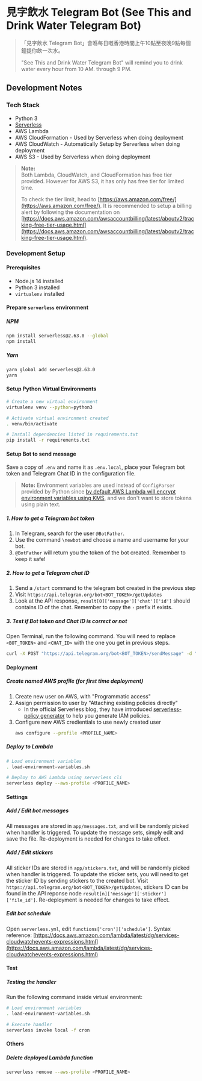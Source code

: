 # 見字飲水 Telegram Bot (See This and Drink Water Telegram Bot)

> 「見字飲水 Telegram Bot」會喺每日嘅香港時間上午10點至夜晚9點每個鐘提你飲一次水。
> 
> "See This and Drink Water Telegram Bot" will remind you to drink water every hour from 10 AM. through 9 PM.

## Development Notes

### Tech Stack
* Python 3
* [Serverless](https://www.npmjs.com/package/serverless)
* AWS Lambda
* AWS CloudFormation - Used by Serverless when doing deployment
* AWS CloudWatch - Automatically Setup by Serverless when doing deployment
* AWS S3 - Used by Serverless when doing deployment

> **Note:**  
> Both Lambda, CloudWatch, and CloudFormation has free tier provided. However for AWS S3, it has only has free tier for limited time.
> 
> To check the tier limit, head to [https://aws.amazon.com/free/](https://aws.amazon.com/free/). It is recommended to setup a billing alert by following the documentation on [https://docs.aws.amazon.com/awsaccountbilling/latest/aboutv2/tracking-free-tier-usage.html](https://docs.aws.amazon.com/awsaccountbilling/latest/aboutv2/tracking-free-tier-usage.html). 

### Development Setup

#### Prerequisites
* Node.js 14 installed
* Python 3 installed
* `virtualenv` installed

#### Prepare `serverless` environment

##### NPM

```bash
npm install serverless@2.63.0 --global
npm install
```

##### Yarn

```bash
yarn global add serverless@2.63.0
yarn
```

#### Setup Python Virtual Environments

```bash
# Create a new virtual environment
virtualenv venv --python=python3

# Activate virtual environment created
. venv/bin/activate

# Install dependencies listed in requirements.txt
pip install -r requirements.txt
```

#### Setup Bot to send message

Save a copy of `.env`  and name it as `.env.local`, place your Telegram bot token and Telegram Chat ID in the configuration file.

> **Note:**
> Environment variables are used instead of `ConfigParser` provided by Python since [by default AWS Lambda will encrypt environment variables using KMS](https://docs.aws.amazon.com/whitepapers/latest/kms-best-practices/encrypting-lambda-environment-variables.html), and we don't want to store tokens using plain text.

##### 1. How to get a Telegram bot token

1. In Telegram, search for the user `@BotFather`.
2. Use the command `\newbot` and choose a name and username for your bot.
3. `@BotFather` will return you the token of the bot created. Remember to keep it safe!

##### 2. How to get a Telegram chat ID

1. Send a `/start` command to the telegram bot created in the previous step
2. Visit `https://api.telegram.org/bot<BOT_TOKEN>/getUpdates`
3. Look at the API response, `result[0]['message']['chat']['id']` should contains ID of the chat. Remember to copy the `-` prefix if exists.

##### 3. Test if Bot token and Chat ID is correct or not

Open Terminal, run the following command. You will need to replace `<BOT_TOKEN>` and `<CHAT_ID>` with the one you get in previous steps.

```bash
curl -X POST "https://api.telegram.org/bot<BOT_TOKEN>/sendMessage" -d "chat_id=<CHAT_ID>&text=Hello World"
```

#### Deployment

##### Create named AWS profile (for first time deployment)

1. Create new user on AWS, with "Programmatic access"
2. Assign permission to user by "Attaching existing policies directly"
    * In the official Serverless blog, they have introduced [serverless-policy generator](https://github.com/dancrumb/generator-serverless-policy) to help you generate IAM policies.
3. Configure new AWS credientials to use newly created user
    ```bash
    aws configure --profile <PROFILE_NAME>
    ```

##### Deploy to Lambda

```bash
# Load environment variables
. load-environment-variables.sh

# Deploy to AWS Lambda using serverless cli
serverless deploy --aws-profile <PROFILE_NAME>
```

#### Settings

##### Add / Edit bot messages
All messages are stored in `app/messages.txt`, and will be randomly picked when handler is triggered. To update the message sets, simply edit and save the file. Re-deployment is needed for changes to take effect.

##### Add / Edit stickers
All sticker IDs are stored in `app/stickers.txt`, and will be randomly picked when handler is triggered. To update the sticker sets, you will need to get the sticker ID by sending stickers to the created bot. Visit `https://api.telegram.org/bot<BOT_TOKEN>/getUpdates`, stickers ID can be found in the API reponse node `result[n]['message']['sticker']['file_id']`. Re-deployment is needed for changes to take effect.

##### Edit bot schedule

Open `serverless.yml`, edit `functions['cron']['schedule']`. Syntax reference: [https://docs.aws.amazon.com/lambda/latest/dg/services-cloudwatchevents-expressions.html](https://docs.aws.amazon.com/lambda/latest/dg/services-cloudwatchevents-expressions.html)

#### Test

##### Testing the handler

Run the following command inside virtual environment:
```bash
# Load environment variables
. load-environment-variables.sh

# Execute handler
serverless invoke local -f cron
```

#### Others

##### Delete deployed Lambda function

```bash
serverless remove --aws-profile <PROFILE_NAME>
```
